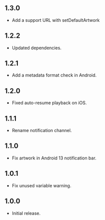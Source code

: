 ## 1.3.0

* Add a support URL with setDefaultArtwork

## 1.2.2

* Updated dependencies.

## 1.2.1

* Add a metadata format check in Android.

## 1.2.0

* Fixed auto-resume playback on iOS.

## 1.1.1

* Rename notification channel.

## 1.1.0

* Fix artwork in Android 13 notification bar.

## 1.0.1

* Fix unused variable warning.

## 1.0.0

* Initial release.
